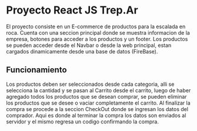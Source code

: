 # Proyecto React JS Trep.Ar

El proyecto consiste en un E-commerce de productos para la escalada en roca.
Cuenta con una seccion principal donde se muestra informacion de la empresa, botones para acceder a los productos y un footer.
Los productos se pueden acceder desde el Navbar o desde la web principal, estan cargados dinamicamente desde una base de datos (FireBase).

## Funcionamiento

Los productos deben ser seleccionados desde cada categoria, alli se selecciona la cantidad y se pasan al Carrito
desde el carrito, luego de haber agregado todos los productos que se desean comprar, se pueden eliminar los productos que se desee o vaciar completamente el carrito. Al finalizar la compra se procede a la seccion CheckOut donde se ingresan los datos del comprador. Aqui es donde al terminar la compra los datos son enviados al servidor y el mismo regresa un codigo confirmando la compra.

## 



